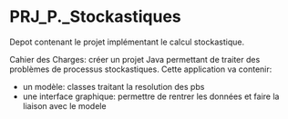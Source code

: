 # PRJ_P._Stockastiques

Depot contenant le projet implémentant le calcul stockastique. 

Cahier des Charges: créer un projet Java permettant de traiter des problèmes de processus stockastiques. Cette application va contenir:
- un modèle: classes traitant la resolution des pbs
- une interface graphique: permettre de rentrer les données et faire la liaison avec le modele
